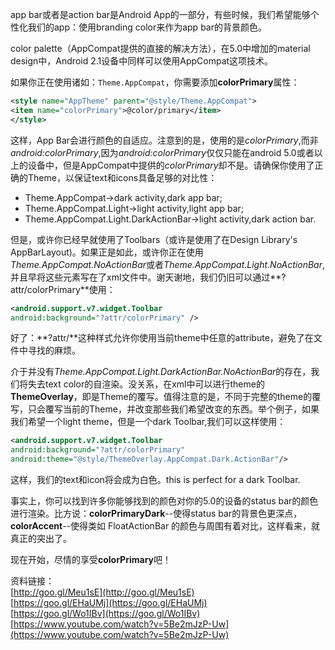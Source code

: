 app bar或者是action bar是Android App的一部分，有些时候，我们希望能够个性化我们的app：使用branding color来作为app bar的背景颜色。

color palette（AppCompat提供的直接的解决方法），在5.0中增加的material design中，Android 2.1设备中同样可以使用AppCompat这项技术。

如果你正在使用诸如：`Theme.AppCompat`，你需要添加**colorPrimary**属性：

```xml
<style name="AppTheme" parent="@style/Theme.AppCompat">
<item name="colorPrimary">@color/primary</item>
</style>
```
这样，App Bar会进行颜色的自适应。注意到的是，使用的是*colorPrimary*,而非*android:colorPrimary*,因为*android:colorPrimary*仅仅只能在android 5.0或者以上的设备中，但是AppCompat中提供的*colorPrimary*却不是。请确保你使用了正确的Theme，以保证text和icons具备足够的对比性：

- Theme.AppCompat->dark activity,dark app bar;
- Theme.AppCompat.Light->light activity,light app bar;
- Theme.AppCompat.Light.DarkActionBar->light activity,dark action bar.

但是，或许你已经早就使用了Toolbars（或许是使用了在Design Library's AppBarLayout)。如果正是如此，或许你正在使用*Theme.AppCompat.NoActionBar*或者*Theme.AppCompat.Light.NoActionBar*,并且早将这些元素写在了xml文件中。谢天谢地，我们仍旧可以通过**?attr/colorPrimary**使用：	

```xml
<android.support.v7.widget.Toolbar
android:background="?attr/colorPrimary" />
```
好了：**?attr/**这种样式允许你使用当前theme中任意的attribute，避免了在文件中寻找的麻烦。

介于并没有*Theme.AppCompat.Light.DarkActionBar.NoActionBar*的存在，我们将失去text color的自渲染。没关系，在xml中可以进行theme的**ThemeOverlay**，即是Theme的覆写。值得注意的是，不同于完整的theme的覆写，只会覆写当前的Theme，并改变那些我们希望改变的东西。举个例子，如果我们希望一个light theme，但是一个dark Toolbar,我们可以这样使用：

```xml
<android.support.v7.widget.Toolbar
android:background="?attr/colorPrimary"
android:theme="@style/ThemeOverlay.AppCompat.Dark.ActionBar"/>
```
这样，我们的text和icon将会成为白色。this is perfect for a dark Toolbar.

事实上，你可以找到许多你能够找到的颜色对你的5.0的设备的status bar的颜色进行渲染。比方说：**colorPrimaryDark**--使得status bar的背景色更深点，**colorAccent**--使得类如 FloatActionBar 的颜色与周围有着对比，这样看来，就真正的突出了。

现在开始，尽情的享受**colorPrimary**吧！

资料链接：		
[http://goo.gl/Meu1sE](http://goo.gl/Meu1sE)	
[https://goo.gl/EHaUMj](https://goo.gl/EHaUMj)	
[https://goo.gl/Wo1IBv](https://goo.gl/Wo1IBv)	
[https://www.youtube.com/watch?v=5Be2mJzP-Uw﻿](https://www.youtube.com/watch?v=5Be2mJzP-Uw﻿)

